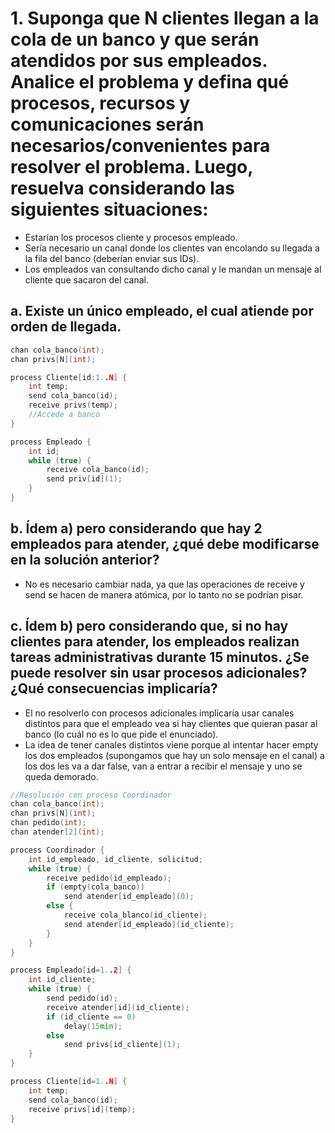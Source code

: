 # 1. Suponga que N clientes llegan a la cola de un banco y que serán atendidos por sus empleados. Analice el problema y defina qué procesos, recursos y comunicaciones serán necesarios/convenientes para resolver el problema. Luego, resuelva considerando las siguientes situaciones:

- Estarían los procesos cliente y procesos empleado.
- Sería necesario un canal donde los clientes van encolando su llegada a la fila del banco (deberían enviar sus IDs).
- Los empleados van consultando dicho canal y le mandan un mensaje al cliente que sacaron del canal.

## a. Existe un único empleado, el cual atiende por orden de llegada.

```cpp
chan cola_banco(int);
chan privs[N](int);

process Cliente[id:1..N] {
    int temp;
    send cola_banco(id);
    receive privs(temp);
    //Accede a banco
}

process Empleado {
    int id;
    while (true) {
        receive cola_banco(id);
        send priv[id](1);
    }
}
```

## b. Ídem a) pero considerando que hay 2 empleados para atender, ¿qué debe modificarse en la solución anterior?

- No es necesario cambiar nada, ya que las operaciones de receive y send se hacen de manera atómica, por lo tanto no se podrían pisar.

## c. Ídem b) pero considerando que, si no hay clientes para atender, los empleados realizan tareas administrativas durante 15 minutos. ¿Se puede resolver sin usar procesos adicionales? ¿Qué consecuencias implicaría?

- El no resolverlo con procesos adicionales implicaría usar canales distintos para que el empleado vea si hay clientes que quieran pasar al banco (lo cuál no es lo que pide el enunciado).
- La idea de tener canales distintos viene porque al intentar hacer empty los dos empleados (supongamos que hay un solo mensaje en el canal) a los dos les va a dar false, van a entrar a recibir el mensaje y uno se queda demorado.

```cpp
//Resolución con proceso Coordinador
chan cola_banco(int);
chan privs[N](int);
chan pedido(int);
chan atender[2](int);

process Coordinador {
    int id_empleado, id_cliente, solicitud;
    while (true) {
        receive pedido(id_empleado);
        if (empty(cola_banco))
            send atender[id_empleado](0);
        else {
            receive cola_blanco(id_cliente);
            send atender[id_empleado](id_cliente);
        }
    }
}

process Empleado[id=1..2] {
    int id_cliente;
    while (true) {
        send pedido(id);
        receive atender[id](id_cliente);
        if (id_cliente == 0)
            delay(15min);
        else
            send privs[id_cliente](1);
    }
}

process Cliente[id=1..N] {
    int temp;
    send cola_banco(id);
    receive privs[id](temp);
}
```